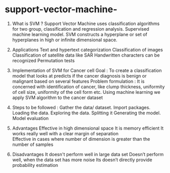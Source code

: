 # support-vector-machine-

1) What is SVM ? 
Support Vector Machine uses classification algorithms  for two group, classification and regression analysis.
Supervised machine learning model.
SVM constructs a hyperplane or set of hyperplanes in high or infinite dimensional space.

2) Applications 
Text and hypertext categorization 
Classification of images
Classification of satellite data like SAR 
Handwritten characters can be recognized 
Permutation tests 

3) Implementation of SVM for Cancer cell 
Goal :
To create a classification model that looks at predicts if the cancer diagnosis is benign or malignant based on several features
Problem formulation :
It is concerned with identification of cancer, like clump thickness, uniformity of cell size, uniformity of the cell form etc. 
Using machine learning we apply SVM algorithm to the cancer dataset 

4) Steps to be followed :
Gather the data/ dataset.
Import packages.
Loading the data.
Exploring the data.
Splitting it 
Generating the model.
Model evaluation 

5) Advantages 
Effective in high dimensional space 
It is memory efficient
It works really well with a clear margin of separation  
Effective in cases where number of dimension is greater than the number of samples

6) Disadvantages 
It doesn't perform well in large data set 
Doesn’t perform well, when the data set has more noise
Its doesn’t directly provide probability estimation 

